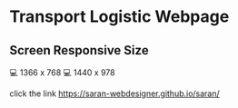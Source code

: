 # Transport Logistic Webpage 

## Screen Responsive Size
💻 1366 x 768 
💻 1440 x 978

click the link https://saran-webdesigner.github.io/saran/
